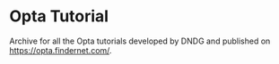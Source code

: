 # Opta Tutorial

Archive for all the Opta tutorials developed by DNDG and published on
<https://opta.findernet.com/>.
